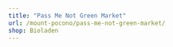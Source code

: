 ```yaml
---
title: "Pass Me Not Green Market"
url: /mount-pocono/pass-me-not-green-market/
shop: Bioladen
---
```

